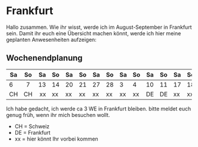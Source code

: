 # Frankfurt
Hallo zusammen. Wie ihr wisst, werde ich im August-September in Frankfurt sein.
Damit ihr euch eine Übersicht machen könnt, werde ich hier meine geplanten Anwesenheiten aufzeigen:

## Wochenendplanung
| Sa   | So   | Sa   | So   | Sa   | So   | Sa   | So   | Sa   | So   | Sa   | So   |  Sa   | So   |  Sa   | So   |
| ------------- |:-------------:| -----:| ------------- | ------------- | ------------- | ------------- | ------------- | ------------- | ------------- | ------------- | ------------- | ------------- | ------------- | ------------- | ------------- |
| 6 | 7  | 13 | 14 | 20 | 21 | 27 | 28 | 3 | 4 | 10 | 11 | 17 | 18 | 24 | 25 |
| CH | CH  | xx | xx | xx | xx | xx | xx | xx | xx | DE | DE | xx | xx | xx | xx |

Ich habe gedacht, ich werde ca 3 WE in Frankfurt bleiben. bitte meldet euch genug früh, wenn ihr mich besuchen wollt.
* CH = Schweiz
* DE = Frankfurt
* xx = hier könnt Ihr vorbei kommen
